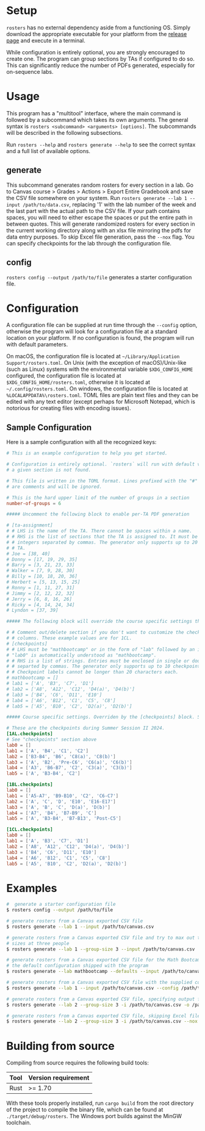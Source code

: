 # Setup

`rosters` has no external dependency aside from a functioning OS. Simply
download the appropriate executable for your platform from the [release
page](https://github.com/macthecadillac/rosters/releases) and execute in a
terminal.

While configuration is entirely optional, you are strongly encouraged to create
one. The program can group sections by TAs if configured to do so. This can
significantly reduce the number of PDFs generated, especially for on-sequence
labs.

# Usage

This program has a "multitool" interface, where the main command is followed by a
subcommand which takes its own arguments. The general syntax is
`rosters <subcommand> <arguments> [options]`. The subcommands will be described
in the following subsections.

Run `rosters --help` and `rosters generate --help` to see the correct syntax and
a full list of available options.

## generate
    
This subcommand generates random rosters for every section in a lab. Go to
Canvas course > Grades > Actions > Export Entire Gradebook and save the CSV file
somewhere on your system. Run `rosters generate --lab 1 --input
/path/to/data.csv`, replacing '1' with the lab number of the week and the last
part with the actual path to the CSV file. If your path contains spaces, you
will need to either escape the spaces or put the entire path in between quotes.
This will generate randomized rosters for every section in the current working
directory along with an xlsx file mirroring the pdfs for data entry purposes. To
skip Excel file generation, pass the `--nox` flag. You can specify checkpoints
for the lab through the configuration file.

## config

`rosters config --output /path/to/file` generates a starter configuration file.

# Configuration

A configuration file can be supplied at run time through the `--config` option,
otherwise the program will look for a configuration file at a standard location
on your platform. If no configuration is found, the program will run with
default parameters.

On macOS, the configuration file is located at `~/Library/Application
Support/rosters.toml`. On Unix (with the exception of macOS)/Unix-like (such as
Linux) systems with the environmental variable `$XDG_CONFIG_HOME` configured,
the configuration file is located at `$XDG_CONFIG_HOME/rosters.toml`, otherwise
it is located at `~/.config/rosters.toml`. On windows, the configuration file is
located at `%LOCALAPPDATA%\rosters.toml`. TOML files are plain text files and
they can be edited with any text editor (except perhaps for Microsoft Notepad,
which is notorious for creating files with encoding issues).

## Sample Configuration

Here is a sample configuration with all the recognized keys:

```toml
# This is an example configuration to help you get started.

# Configuration is entirely optional. `rosters` will run with default values if
# a given section is not found.

# This file is written in the TOML format. Lines prefixed with the "#" sign
# are comments and will be ignored.

# This is the hard upper limit of the number of groups in a section
number-of-groups = 6

##### Uncomment the following block to enable per-TA PDF generation

# [ta-assignment]
# # LHS is the name of the TA. There cannot be spaces within a name.
# # RHS is the list of sections that the TA is assigned to. It must be a list of
# # integers separated by commas. The generator only supports up to 20 sections per
# # TA.
# Joe = [38, 40]
# Donny = [17, 19, 29, 35]
# Barry = [3, 21, 23, 33]
# Walker = [7, 9, 28, 30]
# Billy = [10, 18, 20, 36]
# Herbert = [5, 13, 15, 25]
# Ronny = [1, 11, 27, 31]
# Jimmy = [2, 12, 22, 32]
# Jerry = [6, 8, 16, 26]
# Ricky = [4, 14, 24, 34]
# Lyndon = [37, 39]

##### The following block will override the course specific settings that follow

# # Comment out/delete section if you don't want to customize the checkpoint
# # columns. These example values are for 1CL.
# [checkpoints]
# # LHS must be "mathbootcamp" or in the form of "lab" followed by an integer.
# "lab0" is automatically understood as "mathbootcamp".
# # RHS is a list of strings. Entries must be enclosed in single or double quotes
# # separted by commas. The generator only supports up to 10 checkpoints per lab.
# # Checkpoint labels cannot be longer than 20 characters each.
# mathbootcamp = []
# lab1 = ['A', 'B3', 'C7', 'D1']
# lab2 = ['A8', 'A12', 'C12', 'D4(a)', 'D4(b)']
# lab3 = ['B4', 'C6', 'D11', 'E10']
# lab4 = ['A6', 'B12', 'C1', 'C5', 'C8']
# lab5 = ['A5', 'B10', 'C2', 'D2(a)', 'D2(b)']

##### Course specific settings. Overriden by the [checkpoints] block. See above

# These are the checkpoints during Summer Session II 2024.
[1AL.checkpoints]
# See "checkpoints" section above
lab0 = []
lab1 = ['A', 'B4', 'C1', 'C2']
lab2 = ['B3-B4', 'B6', 'C8(a)', 'C8(b)']
lab3 = ['A', 'B2', 'Pre-C6', 'C6(a)', 'C6(b)']
lab4 = ['A3', 'B6-B7', 'C2', 'C3(a)', 'C3(b)']
lab5 = ['A', 'B3-B4', 'C2']

[1BL.checkpoints]
lab0 = []
lab1 = ['A5-A7', 'B9-B10', 'C2', 'C6-C7']
lab2 = ['A', 'C', 'D', 'E10', 'E16-E17']
lab3 = ['A', 'B', 'C', 'D(a)', 'D(b)']
lab4 = ['A7', 'B4', 'B7-B9', 'C']
lab5 = ['A', 'B3-B4', 'B7-B13', 'Post-C5']

[1CL.checkpoints]
lab0 = []
lab1 = ['A', 'B3', 'C7', 'D1']
lab2 = ['A8', 'A12', 'C12', 'D4(a)', 'D4(b)']
lab3 = ['B4', 'C6', 'D11', 'E10']
lab4 = ['A6', 'B12', 'C1', 'C5', 'C8']
lab5 = ['A5', 'B10', 'C2', 'D2(a)', 'D2(b)']
```

# Examples

```sh
#  generate a starter configuration file
$ rosters config --output /path/to/file

# generate rosters from a Canvas exported CSV file
$ rosters generate --lab 1 --input /path/to/canvas.csv

# generate rosters from a Canvas exported CSV file and try to max out the group
# sizes at three people
$ rosters generate --lab 1 --group-size 3 --input /path/to/canvas.csv

# generate rosters from a Canvas exported CSV file for the Math Bootcamp with
# the default configuration shipped with the program
$ rosters generate --lab mathbootcamp --defaults --input /path/to/canvas.csv

# generate rosters from a Canvas exported CSV file with the supplied configuration file
$ rosters generate --lab 1 --input /path/to/canvas.csv --config /path/to/config.toml

# generate rosters from a Canvas exported CSV file, specifying output file
$ rosters generate --lab 2 --group-size 3 -i /path/to/canvas.csv -o /path/to/output/directory

# generate rosters from a Canvas exported CSV file, skipping Excel file generation
$ rosters generate --lab 2 --group-size 3 -i /path/to/canvas.csv --nox
```

# Building from source
Compiling from source requires the following build tools:

|Tool|Version requirement|
|----|-----|
|Rust| >= 1.70 |

With these tools properly installed, run `cargo build` from the root
directory of the project to compile the binary file, which can be found at `./target/debug/rosters`. The Windows port builds against the MinGW toolchain.

